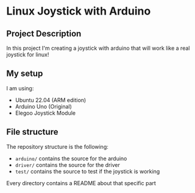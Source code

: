 # Linux Joystick with Arduino

## Project Description

In this project I'm creating a joystick with arduino that will work like a real joystick for linux!

## My setup

I am using:

- Ubuntu 22.04 (ARM edition)
- Arduino Uno (Original)
- Elegoo Joystick Module

## File structure

The repository structure is the following:

- `arduino/` contains the source for the arduino
- `driver/` contains the source for the driver
- `test/` contains the source to test if the joystick is working 

Every directory contains a README about that specific part